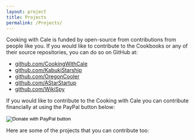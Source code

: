 ```yaml
---
layout: project
title: Projects
permalink: /Projects/
---
```


Cooking with Cale is funded by open-source from contributions from people like you. If you would like to contribute to the Cookbooks or any of their source repositories, you can do so on GitHub at:

* [github.com/CookingWithCale](https://github.com/CookingWithCale)
* [github.com/KabukiStarship](https://github.com/KabukiStarship)
* [github.com/OregonCooler](https://github.com/OregonCooler)
* [github.com/AStarStartup](https://github.com/AStarStartup)
* [github.com/WikiSpy](https://github.com/WikiSpy)

If you would like to contribute to the Cooking with Cale you can contribute financially at using the PayPal button below:

<form action="https://www.paypal.com/donate" method="post" target="_top">
<input type="hidden" name="hosted_button_id" value="ZHYULE3GVHFY2" />
<input type="image" src="https://www.paypalobjects.com/en_US/i/btn/btn_donateCC_LG.gif" border="0" name="submit" title="PayPal - The safer, easier way to pay online!" alt="Donate with PayPal button" />
<img alt="" border="0" src="https://www.paypal.com/en_US/i/scr/pixel.gif" width="1" height="1" />
</form>

Here are some of the projects that you can contribute too: